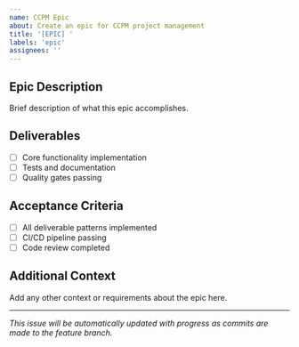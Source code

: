 ```yaml
---
name: CCPM Epic
about: Create an epic for CCPM project management
title: '[EPIC] '
labels: 'epic'
assignees: ''
---
```


## Epic Description
Brief description of what this epic accomplishes.

## Deliverables
- [ ] Core functionality implementation
- [ ] Tests and documentation
- [ ] Quality gates passing

## Acceptance Criteria
- [ ] All deliverable patterns implemented
- [ ] CI/CD pipeline passing
- [ ] Code review completed

## Additional Context
Add any other context or requirements about the epic here.

---
*This issue will be automatically updated with progress as commits are made to the feature branch.*